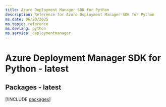 ```yaml
---
title: Azure Deployment Manager SDK for Python
description: Reference for Azure Deployment Manager SDK for Python
ms.date: 06/20/2025
ms.topic: reference
ms.devlang: python
ms.service: deploymentmanager
---
```

# Azure Deployment Manager SDK for Python - latest
## Packages - latest
[!INCLUDE [packages](deployment-manager-index.md)]